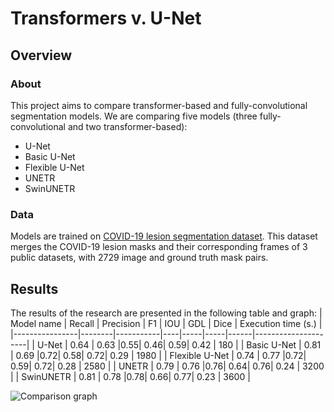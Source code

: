 # Transformers v. U-Net
## Overview
### About
This project aims to compare transformer-based and fully-convolutional segmentation models.
We are comparing five models (three fully-convolutional and two transformer-based):
  - U-Net
  - Basic U-Net
  - Flexible U-Net
  - UNETR
  - SwinUNETR

### Data
Models are trained on [COVID-19 lesion segmentation dataset](https://www.kaggle.com/datasets/maedemaftouni/covid19-ct-scan-lesion-segmentation-dataset). This dataset merges the COVID-19 lesion masks and their corresponding frames of 3 public datasets, with 2729 image and ground truth mask pairs.

## Results
The results of the research are presented in the following table and graph:
| Model name     | Recall | Precision | F1 | IOU | GDL | Dice | Execution time (s.) |
|----------------|--------|-----------|----|-----|-----|------|---------------------|
| U-Net          |  0.64  |    0.63   |0.55| 0.46| 0.59| 0.42 |          180        |
| Basic U-Net    |  0.81  |    0.69   |0.72| 0.58| 0.72| 0.29 |          1980       |
| Flexible U-Net |  0.74  |    0.77   |0.72| 0.59| 0.72| 0.28 |          2580       |
| UNETR          |  0.79  |    0.76   |0.76| 0.64| 0.76| 0.24 |          3200       |
| SwinUNETR      |  0.81  |    0.78   |0.78| 0.66| 0.77| 0.23 |          3600       |

![Comparison graph](https://raw.githubusercontent.com/IlliaOl/Transformers_v_U-Net/main/graph.png)

